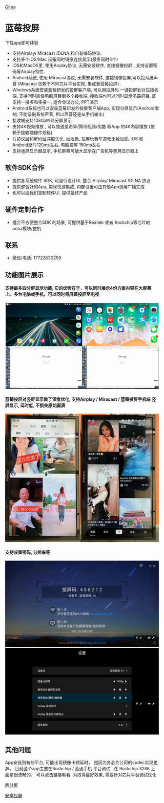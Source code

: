 [Gitee]( https://gitee.com/dsfsdf33/Airplay-SDK )
# 蓝莓投屏
下载app即可体验

-	支持Airplay/ Miracast /DLNA 和自有编码协议.
- 支持多个iOS/Mac 设备同时镜像连接显示(最多同时4个)
-	iOS和MacOS里, 使用Airplay协议, 无需安装软件, 直接镜像投屏 , 支持设置密码等Airplay特性.
-	Android系统, 使用 Miracast协议, 无需安装软件, 直接镜像投屏,可以投系统声音  (Miracast 依赖于不同芯片平台实现, 集成至蓝莓投屏) .
-	Windows系统安装蓝莓研发的投屏客户端, 可以用投屏码 一键投屏到对应接收端. 支持同时镜像电脑屏幕到多个接收端,  接收端也可以同时显示多路屏幕, 即支持一投多和多投一, 适合会议办公, PPT演示
-	Android系统也可以安装蓝莓研发的投屏客户端App, 实现分屏显示(Android限制, 不能录制系统声音, 所以声音还是从手机输出)
-	接收端支持1080p四路分屏显示
-	支持4K视频播放 , 可以推送爱奇异/腾讯视频/优酷 等App 的4K内容播放 (依赖于接收端硬件规格)
-	对协议层和解码层深度优化, 延迟低, 投屏玩赛车游戏无延迟感,  iOS 和Android延时120ms左右, 电脑投屏 150ms左右
-	支持竖屏显示器显示, 手机屏幕可放大显示在广告机等竖屏显示器上

## 软件SDK合作

- 提供各系统软件 SDK,  可自行设计UI, 整合 Airplay/ Miracast /DLNA 协议  
- 提供整合好的App, 实现快速集成, 内部设置可由其他App调用广播完成
- 也可以由我们定制软件UI, 提供最终产品

## 硬件定制合作

- 适合不方便整合SDK 的场景, 可提供基于Realtek 或者 Rockchip等芯片的pcba模块/整机

## 联系

- 微信/电话: 17722630259



## 功能图片展示

#### 支持最多四分屏显示功能, 它的优势在于，可以同时展示4份方案内容在大屏幕上。多台电脑或手机，可以同时将屏幕投屏至电视 
![Alt text](image/four.png?raw=true "Title")

#### 蓝莓投屏对竖屏显示做了深度优化, 支持Airplay / Miracast / 蓝莓投屏手机端 竖屏显示, 延时低, 不损失原始画质
![Alt text](image/v.png?raw=true "Title")

#### 支持设置密码, 分辨率等
![Alt text](image/main.png?raw=true "Title")
![Alt text](image/setup.png?raw=true "Title")


## 其他问题
App安装到有些平台, 可能出现镜像卡顿延时， 是因为各芯片公司的codec实现差异， 目前这个app主要在Rockchip / 高通手机 平台调试 .
在 Rockchip 3288 上面是很流畅的， 可以点击链接看看.  为取得最好效果, 需要针对芯片平台调试优化

[两分屏](https://v.youku.com/v_show/id_XNDI3MjkxMDMwOA==.html?spm=a2h3j.8428770.3416059.1)

[安卓投屏](https://v.youku.com/v_show/id_XNDI3MjkxMjE5Mg==.html?spm=a2h3j.8428770.3416059.1)
